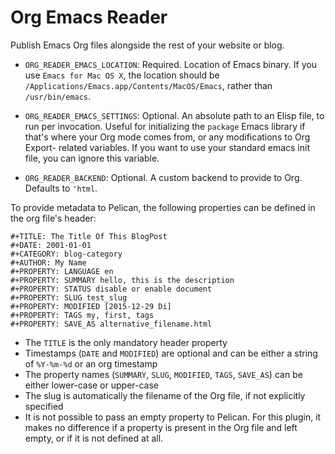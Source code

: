 # Org Emacs Reader

Publish Emacs Org files alongside the rest of your website or blog.

- `ORG_READER_EMACS_LOCATION`: Required. Location of Emacs binary.
  If you use `Emacs for Mac OS X`,
  the location should be `/Applications/Emacs.app/Contents/MacOS/Emacs`,
  rather than `/usr/bin/emacs`.

- `ORG_READER_EMACS_SETTINGS`: Optional. An absolute path to an Elisp file, to
  run per invocation. Useful for initializing the `package` Emacs library if
  that's where your Org mode comes from, or any modifications to Org Export-
  related variables. If you want to use your standard emacs init file, you
  can ignore this variable.

- `ORG_READER_BACKEND`: Optional. A custom backend to provide to Org. Defaults
  to `'html`.

To provide metadata to Pelican, the following properties can be defined in
the org file's header:

    #+TITLE: The Title Of This BlogPost
    #+DATE: 2001-01-01
    #+CATEGORY: blog-category
    #+AUTHOR: My Name
    #+PROPERTY: LANGUAGE en
    #+PROPERTY: SUMMARY hello, this is the description
    #+PROPERTY: STATUS disable or enable document
    #+PROPERTY: SLUG test_slug
    #+PROPERTY: MODIFIED [2015-12-29 Di]
    #+PROPERTY: TAGS my, first, tags
    #+PROPERTY: SAVE_AS alternative_filename.html


- The `TITLE` is the only mandatory header property
- Timestamps (`DATE` and `MODIFIED`) are optional and can be either a string
  of `%Y-%m-%d` or an org timestamp
- The property names (`SUMMARY`, `SLUG`, `MODIFIED`, `TAGS`, `SAVE_AS`) can
  be either lower-case or upper-case
- The slug is automatically the filename of the Org file, if not explicitly
  specified
- It is not possible to pass an empty property to Pelican.  For this plugin,
  it makes no difference if a property is present in the Org file and left
  empty, or if it is not defined at all.
